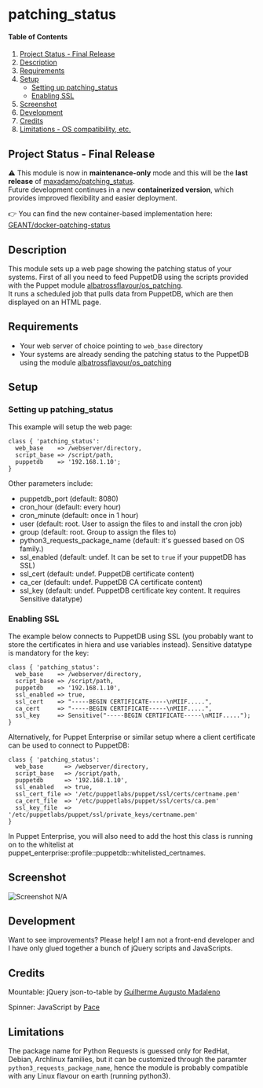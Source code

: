 # patching_status

#### Table of Contents

1. [Project Status - Final Release](#project-status---final-release)
2. [Description](#description)
3. [Requirements](#requirements)
4. [Setup](#setup)
    * [Setting up patching_status](#setting-up-patching_status)
    * [Enabling SSL](#enabling-ssl)
5. [Screenshot](#screenshot)
6. [Development](#development)
7. [Credits](#credits)
8. [Limitations - OS compatibility, etc.](#limitations)

## Project Status - Final Release

:warning: This module is now in **maintenance-only** mode and this will be the **last release** of [maxadamo/patching_status](https://forge.puppet.com/maxadamo/patching_status).  
Future development continues in a new **containerized version**, which provides improved flexibility and easier deployment.

:point_right: You can find the new container-based implementation here: [GEANT/docker-patching-status](https://codeberg.org/GEANT/docker-patching-status)

## Description

This module sets up a web page showing the patching status of your systems. First of all you need to feed PuppetDB using the scripts provided with the Puppet module [albatrossflavour/os_patching](https://forge.puppet.com/albatrossflavour/os_patching).  
It runs a scheduled job that pulls data from PuppetDB, which are then displayed on an HTML page.

## Requirements

* Your web server of choice pointing to `web_base` directory
* Your systems are already sending the patching status to the PuppetDB using the module [albatrossflavour/os_patching](https://forge.puppet.com/albatrossflavour/os_patching)

## Setup

### Setting up patching_status

This example will setup the web page:

```puppet
class { 'patching_status':
  web_base    => /webserver/directory,
  script_base => /script/path,
  puppetdb    => '192.168.1.10';
}
```

Other parameters include:

* puppetdb_port (default: 8080)
* cron_hour (default: every hour)
* cron_minute (default: once in 1 hour)
* user (default: root. User to assign the files to and install the cron job)
* group (default: root. Group to assign the files to)
* python3_requests_package_name (default: it's guessed based on OS family.)
* ssl_enabled (default: undef. It can be set to `true` if your puppetDB has SSL)
* ssl_cert (default: undef. PuppetDB certificate content)
* ca_cer (default: undef. PuppetDB CA certificate content)
* ssl_key (default: undef. PuppetDB certificate key content. It requires Sensitive datatype)

### Enabling SSL

The example below connects to PuppetDB using SSL (you probably want to store the certificates in hiera and use variables instead). Sensitive datatype is mandatory for the key:

```puppet
class { 'patching_status':
  web_base    => /webserver/directory,
  script_base => /script/path,
  puppetdb    => '192.168.1.10',
  ssl_enabled => true,
  ssl_cert    => "-----BEGIN CERTIFICATE-----\nMIIF.....",
  ca_cert     => "-----BEGIN CERTIFICATE-----\nMIIF.....",
  ssl_key     => Sensitive("-----BEGIN CERTIFICATE-----\nMIIF.....");
}
```

Alternatively, for Puppet Enterprise or similar setup where a client certificate can be used to connect to PuppetDB:

```puppet
class { 'patching_status':
  web_base      => /webserver/directory,
  script_base   => /script/path,
  puppetdb      => '192.168.1.10',
  ssl_enabled   => true,
  ssl_cert_file => '/etc/puppetlabs/puppet/ssl/certs/certname.pem'
  ca_cert_file  => '/etc/puppetlabs/puppet/ssl/certs/ca.pem'
  ssl_key_file  => '/etc/puppetlabs/puppet/ssl/private_keys/certname.pem'
}
```

In Puppet Enterprise, you will also need to add the host this class is running on to the whitelist at puppet_enterprise::profile::puppetdb::whitelisted_certnames.

## Screenshot

![Screenshot N/A](https://wiki.geant.org/download/attachments/126981072/patching_status.png  "Patching Status")

## Development

Want to see improvements? Please help!
I am not a front-end developer and I have only glued together a bunch of jQuery scripts and JavaScripts.

## Credits

Mountable: jQuery json-to-table by [Guilherme Augusto Madaleno](https://github.com/guimadaleno/mountable)

Spinner: JavaScript by [Pace](https://github.hubspot.com/pace/docs/welcome/)

## Limitations

The package name for Python Requests is guessed only for RedHat, Debian, Archlinux families, but it can be customized through the paramter `python3_requests_package_name`, hence the module is probably compatible with any Linux flavour on earth (running python3).
